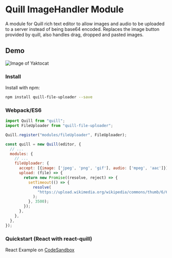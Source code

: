 # Quill ImageHandler Module

A module for Quill rich text editor to allow images and audio to be uploaded to a server instead of being base64 encoded. Replaces the image button provided by quill, also handles drag, dropped and pasted images.

## Demo

![Image of Yaktocat](/static/quill-example.gif)

### Install

Install with npm:

```bash
npm install quill-file-uploader --save
```

### Webpack/ES6

```javascript
import Quill from "quill";
import FileUploader from "quill-file-uploader";

Quill.register("modules/fileUploader", FileUploader);

const quill = new Quill(editor, {
  // ...
  modules: {
    // ...
    fileUploader: {
      accept: [{image: ['jpeg', 'png', 'gif'], audio: ['mpeg', 'aac']}],
      upload: (file) => {
        return new Promise((resolve, reject) => {
          setTimeout(() => {
            resolve(
              "https://upload.wikimedia.org/wikipedia/commons/thumb/6/6a/JavaScript-logo.png/480px-JavaScript-logo.png"
            );
          }, 3500);
        });
      },
    },
  },
});
```

### Quickstart (React with react-quill)

React Example on [CodeSandbox](https://codesandbox.io/s/react-quill-demo-forked-03wwzc?file=/src/editor.js)
